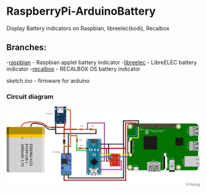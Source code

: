 # RaspberryPi-ArduinoBattery
Display Battery indicators on Raspbian, libreelec(kodi), Recalbox

## Branches:
-[raspbian](https://github.com/djspawnbrest/RaspberryPi-ArduinoBattery/tree/raspbian) - Raspbian applet battery indicator
-[libreelec](https://github.com/djspawnbrest/RaspberryPi-ArduinoBattery/tree/libreelec) - LibreELEC battery indicator
-[recalbox](https://github.com/djspawnbrest/RaspberryPi-ArduinoBattery/tree/recalbox) - RECALBOX OS battery indicator

sketch.ino - firmware for arduino

### Circuit diagram
![scheme](https://github.com/djspawnbrest/RaspberryPi-ArduinoBattery/blob/master/scheme.png)